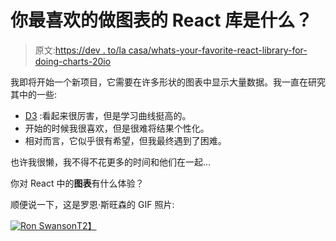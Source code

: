 # 你最喜欢的做图表的 React 库是什么？

> 原文:[https://dev . to/la casa/whats-your-favorite-react-library-for-doing-charts-20io](https://dev.to/lacasa/whats-your-favourite-react-library-for-doing-charts-20io)

我即将开始一个新项目，它需要在许多形状的图表中显示大量数据。我一直在研究其中的一些:

*   [D3](https://d3js.org/) :看起来很厉害，但是学习曲线挺高的。
*   开始的时候我很喜欢，但是很难将结果个性化。
*   相对而言，它似乎很有希望，但我最终遇到了困难。

也许我很懒，我不得不花更多的时间和他们在一起...

你对 React 中的**图表**有什么体验？

顺便说一下，这是罗恩·斯旺森的 GIF 照片:

[![Ron Swanson](../Images/fd0a579277190adf212b63b06ff815b0.png)T2】](https://res.cloudinary.com/practicaldev/image/fetch/s--8PiQqwlq--/c_limit%2Cf_auto%2Cfl_progressive%2Cq_66%2Cw_880/http://www.reactiongifs.com/wp-content/uploads/2013/06/giggle.gif)